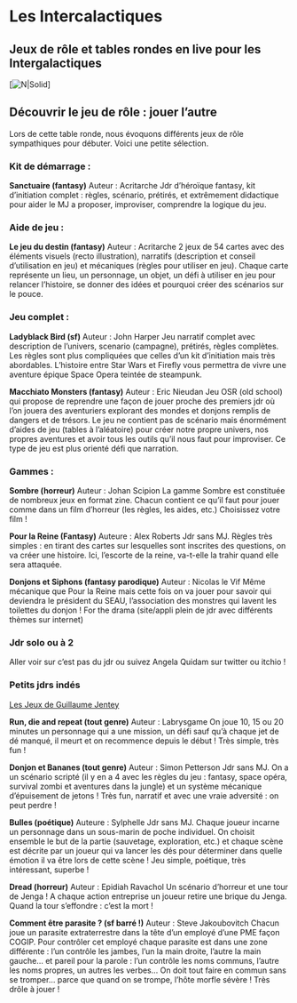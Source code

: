 # Les Intercalactiques
## Jeux de rôle et tables rondes en live pour les Intergalactiques
[![N|Solid](https://intergalactiques.net/wp-content/uploads/2021/09/INTERCALACTIQUES_3.jpg)]

## Découvrir le jeu de rôle : jouer l’autre
Lors de cette table ronde, nous évoquons différents jeux de rôle sympathiques pour débuter. Voici une petite sélection.

### Kit de démarrage :
**Sanctuaire (fantasy)**
Auteur : Acritarche
Jdr d’héroïque fantasy, kit d’initiation complet : règles, scénario, prétirés, et extrêmement didactique pour aider le MJ a proposer, improviser, comprendre la logique du jeu. 

### Aide de jeu :
**Le jeu du destin (fantasy)**
Auteur : Acritarche
2 jeux de 54 cartes avec des éléments visuels (recto illustration), narratifs (description et conseil d’utilisation en jeu) et mécaniques (règles pour utiliser en jeu). Chaque carte représente un lieu, un personnage, un objet, un défi à utiliser en jeu pour relancer l’histoire, se donner des idées et pourquoi créer des scénarios sur le pouce.

### Jeu complet :
**Ladyblack Bird (sf)**
Auteur : John Harper
Jeu narratif complet avec description de l’univers, scenario (campagne), prétirés, règles complètes. Les règles sont plus compliquées que celles d’un kit d’initiation mais très abordables. L’histoire entre Star Wars et Firefly vous permettra de vivre une aventure épique Space Opera teintée de steampunk.

**Macchiato Monsters (fantasy)**
Auteur : Eric Nieudan
Jeu OSR (old school) qui propose de reprendre une façon de jouer proche des premiers jdr où l’on jouera des aventuriers explorant des mondes et donjons remplis de dangers et de trésors. Le jeu ne contient pas de scénario mais énormément d’aides de jeu (tables à l’aléatoire) pour créer notre propre univers, nos propres aventures et avoir tous les outils qu’il nous faut pour improviser. Ce type de jeu est plus orienté défi que narration.

### Gammes :
**Sombre (horreur)**
Auteur :
Johan Scipion
La gamme Sombre est constituée de nombreux jeux en format zine. Chacun contient ce qu’il faut pour jouer comme dans un film d’horreur (les règles, les aides, etc.) Choisissez votre film !

**Pour la Reine (Fantasy)**
Auteure : Alex Roberts
Jdr sans MJ. Règles très simples : en tirant des cartes sur lesquelles sont inscrites des questions, on va créer une histoire. Ici, l’escorte de la reine, va-t-elle la trahir quand elle sera attaquée.

**Donjons et Siphons (fantasy parodique)**
Auteur : Nicolas le Vif
Même mécanique que Pour la Reine mais cette fois on va jouer pour savoir qui deviendra le président du SEAU, l’association des monstres qui lavent les toilettes du donjon !
For the drama (site/appli plein de jdr avec différents thèmes sur internet)

### Jdr solo ou à 2
Aller voir sur c’est pas du jdr ou suivez Angela Quidam sur twitter ou itchio !

### Petits jdrs indés 
[Les Jeux de Guillaume Jentey](https://guillaumejentey.itch.io/)

**Run, die and repeat (tout genre)**
Auteur : Labrysgame
On joue 10, 15 ou 20 minutes un personnage qui a une mission, un défi sauf qu’à chaque jet de dé manqué, il meurt et on recommence depuis le début ! Très simple, très fun !

**Donjon et Bananes (tout genre)**
Auteur : Simon Petterson
Jdr sans MJ. On a un scénario scripté (il y en a 4 avec les règles du jeu : fantasy, space opéra, survival zombi et aventures dans la jungle) et un système mécanique d’épuisement de jetons ! Très fun, narratif et avec une vraie adversité : on peut perdre !

**Bulles (poétique)**
Auteure : Sylphelle
Jdr sans MJ. Chaque joueur incarne un personnage dans un sous-marin de poche individuel. On choisit ensemble le but de la partie (sauvetage, exploration, etc.) et chaque scène est décrite par un joueur qui va lancer les dés pour déterminer dans quelle émotion il va être lors de cette scène ! Jeu simple, poétique, très intéressant, superbe !

**Dread (horreur)**
Auteur : Epidiah Ravachol
Un scénario d’horreur et une tour de Jenga ! A chaque action entreprise un joueur retire une brique du Jenga. Quand la tour s’effondre : c’est la mort !

**Comment être parasite ? (sf barré !)**
Auteur : Steve Jakoubovitch
Chacun joue un parasite extraterrestre dans la tête d’un employé d’une PME façon COGIP. Pour contrôler cet employé chaque parasite est dans une zone différente : l’un contrôle les jambes, l’un la main droite, l’autre la main gauche… et pareil pour la parole : l’un contrôle les noms communs, l’autre les noms propres, un autres les verbes… On doit tout faire en commun sans se tromper… parce que quand on se trompe, l’hôte morfle sévère ! Très drôle à jouer !

